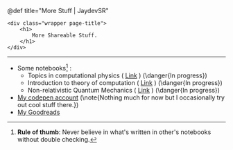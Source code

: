 @def title="More Stuff | JaydevSR"

~~~
<div class="wrapper page-title">
    <h1>
        More Shareable Stuff.
    </h1> 
</div>
~~~

---

- Some notebooks[^1] :
  - Topics in computational physics ( [Link](https://jaydevsr.github.io/computational-physics-notes/) ) (\danger{In progress})
  - Introduction to theory of computation ( [Link](https://jaydevsr.notion.site/Theory-of-Computation-b76a983528b846e7b0aaf650de61807c) ) (\danger{In progress})
  - Non-relativistic Quantum Mechanics ( [Link](https://jaydevsr.notion.site/Quantum-Mechanics-0081b8978e1c4c589b80711e0ad95778) ) (\danger{In progress})
- [My codepen account](https://codepen.io/jaydevsr) (\note{Nothing much for now but I occasionally try out cool stuff there.})
- [My Goodreads](https://goodreads.com/jaydevsr)

[^1]: **Rule of thumb**: Never believe in what's written in other's notebooks without double checking.